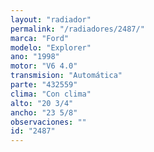 ```yaml
---
layout: "radiador"
permalink: "/radiadores/2487/"
marca: "Ford"
modelo: "Explorer"
ano: "1998"
motor: "V6 4.0"
transmision: "Automática"
parte: "432559"
clima: "Con clima"
alto: "20 3/4"
ancho: "23 5/8"
observaciones: ""
id: "2487"
---
```


